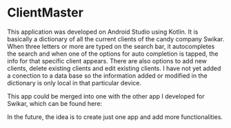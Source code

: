 # ClientMaster
This application was developed on Android Studio using Kotlin. It is basically a dictionary of all the current clients of the candy company Swikar. When three letters or more
are typed on the search bar, it autocompletes the search and when one of the options for auto completion is tapped, the info for that specific client appears. There are
also options to add new clients, delete existing clients and edit existing clients. I have not yet added a conection to a data base so the information added or modified in
the dictionary is only local in that particular device.

This app could be merged into one with the other app I developed for Swikar, which can be found here:

In the future, the idea is to create just one app and add more functionalities.

